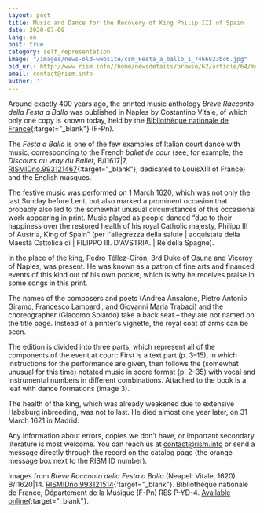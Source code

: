 ```yaml
---
layout: post
title: Music and Dance for the Recovery of King Philip III of Spain
date: 2020-07-09
lang: en
post: true
category: self_representation
image: "/images/news-old-website/csm_Festa_a_ballo_1_7466823bc6.jpg"
old_url: http://www.rism.info//home/newsdetails/browse/62/article/64/music-and-dance-for-the-recovery-of-king-philip-iii-of-spain.html
email: contact@rism.info
author: ''
---
```



Around exactly 400 years ago, the printed music anthology _Breve Racconto della Festa a Ballo_ was published in Naples by Costantino Vitale, of which only one copy is known today, held by the [Bibliothèque nationale de France](https://gallica.bnf.fr/ark:/12148/bpt6k321253t){:target="_blank"} (F-Pn).

The _Festa a Ballo_ is one of the few examples of Italian court dance with music, corresponding to the French _ballet de cour_ (see, for example, the _Discours au vray du Ballet_, B/I1617|7, [RISMIDno.993121467](https://opac.rism.info/search?id=993121467&View=rism){:target="_blank"}, dedicated to LouisXIII of France) and the English masques.

The festive music was performed on 1 March 1620, which was not only the last Sunday before Lent, but also marked a prominent occasion that probably also led to the somewhat unusual circumstances of this occasional work appearing in print. Music played as people danced “due to their happiness over the restored health of his royal Catholic majesty, Philipp III of Austria, King of Spain” (per l'allegrezza della salute | acquistata della Maestà Cattolica di | FILIPPO III. D'AVSTRIA. | Rè della Spagne).

In the place of the king, Pedro Téllez-Girón, 3rd Duke of Osuna and Viceroy of Naples, was present. He was known as a patron of fine arts and financed events of this kind out of his own pocket, which is why he receives praise in some songs in this print.

The names of the composers and poets (Andrea Ansalone, Pietro Antonio Giramo, Francesco Lambardi, and Giovanni Maria Trabaci) and the choreographer (Giacomo Spiardo) take a back seat – they are not named on the title page. Instead of a printer’s vignette, the royal coat of arms can be seen.

The edition is divided into three parts, which represent all of the components of the event at court: First is a text part (p. 3–15), in which instructions for the performance are given, then follows the (somewhat unusual for this time) notated music in score format (p. 2–35) with vocal and instrumental numbers in different combinations. Attached to the book is a leaf with dance formations (image 3).

The health of the king, which was already weakened due to extensive Habsburg inbreeding, was not to last. He died almost one year later, on 31 March 1621 in Madrid.

Any information about errors, copies we don’t have, or important secondary literature is most welcome. You can reach us at [contact@rism.info](mailto:contact@rism.info "Opens window for sending email") or send a message directly through the record on the catalog page (the orange message box next to the RISM ID number).

Images from _Breve Racconto della Festa a Ballo_.(Neapel: Vitale, 1620). B/I1620|14. [RISMIDno.993121514](https://opac.rism.info/search?id=993121514&View=rism){:target="_blank"}. Bibliothèque nationale de France, Département de la Musique (F-Pn) RES P-YD-4. [Available online](http://catalogue.bnf.fr/ark:/12148/cb33272704c){:target="_blank"}.



<script type="text/javascript">var switchTo5x=true;</script><script type="text/javascript" src="http://w.sharethis.com/button/buttons.js"></script><script type="text/javascript">stLight.options({publisher: "9b601438-1ce1-49d8-bfd7-9cff5df54c17", doNotHash: false, doNotCopy: false, hashAddressBar: false});</script>
